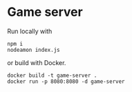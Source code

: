 # Game server 

Run locally with
```
npm i
nodeamon index.js
```
or build with Docker.
```
docker build -t game-server . 
docker run -p 8080:8080 -d game-server
```